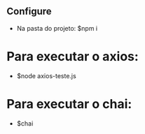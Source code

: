## Configure
- Na pasta do projeto: $npm i

# Para executar o axios:
- $node axios-teste.js

# Para executar o chai:
- $chai

